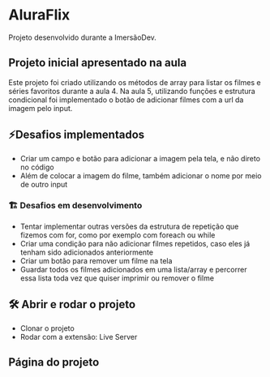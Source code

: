 # AluraFlix
Projeto desenvolvido durante a ImersãoDev.

## Projeto inicial apresentado na aula
Este projeto foi criado utilizando os métodos de array para listar os filmes e séries favoritos durante a aula 4.
Na aula 5, utilizando funções e estrutura condicional foi implementado o botão de adicionar filmes com a url da imagem pelo input.

## ⚡Desafios implementados
- Criar um campo e botão para adicionar a imagem pela tela, e não direto no código
- Além de colocar a imagem do filme, também adicionar o nome por meio de outro input
### 🏗️ Desafios em desenvolvimento
- Tentar implementar outras versões da estrutura de repetição que fizemos com for, como por exemplo com foreach ou while
- Criar uma condição para não adicionar filmes repetidos, caso eles já tenham sido adicionados anteriormente
- Criar um botão para remover um filme na tela
- Guardar todos os filmes adicionados em uma lista/array e percorrer essa lista toda vez que quiser imprimir ou remover o filme

## 🛠️ Abrir e rodar o projeto

- Clonar o projeto
- Rodar com a extensão: Live Server

## Página do projeto